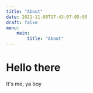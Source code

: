 ```yaml
---
title: "About"
date: 2021-11-08T17:43:07-05:00
draft: false
menu:
    main:
        title: "About"
---
```


# Hello there

It's me, ya boy